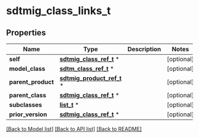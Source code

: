 # sdtmig_class_links_t

## Properties
Name | Type | Description | Notes
------------ | ------------- | ------------- | -------------
**self** | [**sdtmig_class_ref_t**](sdtmig_class_ref.md) \* |  | [optional] 
**model_class** | [**sdtm_class_ref_t**](sdtm_class_ref.md) \* |  | [optional] 
**parent_product** | [**sdtmig_product_ref_t**](sdtmig_product_ref.md) \* |  | [optional] 
**parent_class** | [**sdtmig_class_ref_t**](sdtmig_class_ref.md) \* |  | [optional] 
**subclasses** | [**list_t**](sdtmig_class_ref_subclass.md) \* |  | [optional] 
**prior_version** | [**sdtmig_class_ref_t**](sdtmig_class_ref.md) \* |  | [optional] 

[[Back to Model list]](../README.md#documentation-for-models) [[Back to API list]](../README.md#documentation-for-api-endpoints) [[Back to README]](../README.md)


